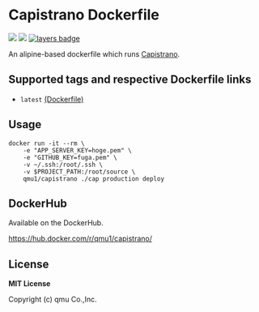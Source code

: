 # Capistrano Dockerfile 

![](https://img.shields.io/docker/pulls/qmu1/capistrano.svg)
![](https://img.shields.io/docker/build/qmu1/capistrano.svg)
[![layers badge](https://images.microbadger.com/badges/image/qmu1/capistrano.svg)](https://microbadger.com/images/qmu1/capistrano)

An alipine-based dockerfile which runs [Capistrano](https://github.com/capistrano/capistrano).

## Supported tags and respective Dockerfile links

* `latest` [(Dockerfile)](https://github.com/qmu/dockerfiles/blob/master/src/capistrano/Dockerfile)

## Usage

```
docker run -it --rm \
    -e "APP_SERVER_KEY=hoge.pem" \
    -e "GITHUB_KEY=fuga.pem" \
    -v ~/.ssh:/root/.ssh \
    -v $PROJECT_PATH:/root/source \
    qmu1/capistrano ./cap production deploy
```

## DockerHub

Available on the DockerHub.

https://hub.docker.com/r/qmu1/capistrano/

## License 

**MIT License**

Copyright (c) qmu Co.,Inc.
